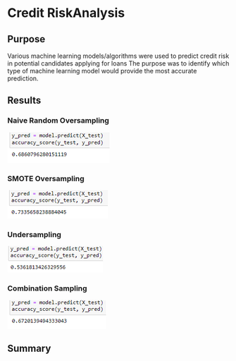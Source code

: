 # Credit RiskAnalysis

## Purpose
Various machine learning models/algorithms were used to predict credit risk in potential candidates applying for loans The purpose was to identify which type of machine learning model would provide the most accurate prediction. 

## Results

### Naive Random Oversampling
![Resources/oversampling](Resources/oversampling.png)

### SMOTE Oversampling
![Resources/smote](Resources/smote.png)

### Undersampling
![Resources/undersampling](Resources/undersampling.png)

### Combination Sampling
![Resources/combination](Resources/combination.png)

## Summary
